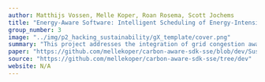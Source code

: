 ```yaml
---
author: Matthijs Vossen, Melle Koper, Roan Rosema, Scott Jochems
title: "Energy-Aware Software: Intelligent Scheduling of Energy-Intensive tasks with Grid Congestion Data"
group_number: 3
image: "../img/p2_hacking_sustainability/gX_template/cover.png"
summary: "This project addresses the integration of grid congestion awareness into software systems to enhance sustainability and grid efficiency. We highlight the importance of accurate load forecasting in preventing energy waste, avoiding renewable energy curtailment, and optimizing electricity use during surplus production periods. The solution extends the Carbon Aware SDK by incorporating real-time congestion data from the ENTSO-E platform, enabling software to intelligently schedule energy-intensive tasks during periods of excess energy generation. This approach aims to reduce energy waste and mitigate renewable energy curtailment. We include the implementation of a new congestion data type and corresponding extensions to the SDK, along with a command-line interface and API endpoints for practical integration. A proof-of-concept demonstrates the feasibility of the method through scheduling CI/CD tasks based on electricity surplus, highlighting potential environmental and economic benefits. Future developments proposed include enhanced data processing, full CI/CD pipeline automation, broader application to data centers, and adoption within industrial practices."
paper: "https://github.com/mellekoper/carbon-aware-sdk-sse/blob/dev/Sustainable_Software_Engineering_Group_3.pdf"
source: "https://github.com/mellekoper/carbon-aware-sdk-sse/tree/dev"
website: N/A
---
```


